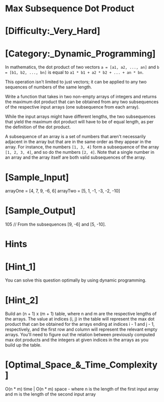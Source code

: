 # Max Subsequence Dot Product

# [Difficulty:_Very_Hard]
# [Category:_Dynamic_Programming]

  In mathematics, the dot product of two vectors `a = [a1, a2, ..., an]` and 
  `b = [b1, b2, ..., bn]` is equal to `a1 * b1 + a2 * b2 + ... + an * bn`.

  This operation isn't limited to just vectors; it can be applied to any two
  sequences of numbers of the same length.

  Write a function that takes in two non-empty arrays of integers and returns
  the maximum dot product that can be obtained from any two subsequences of the respective input arrays (one subsequence from each array).

  While the input arrays might have different lengths, the two subsequences that yield the maximum dot product will have to be of equal length, as per the definition of the dot product.
  
  A subsequence of an array is a set of numbers that aren't necessarily adjacent in the array but that are in the same order as they appear in the array. For instance, the numbers `[1, 3, 4]` form a subsequence of the array `[1, 2, 3, 4]`, and so do the numbers `[2, 4]`. Note
  that a single number in an array and the array itself are both valid
  subsequences of the array.

# [Sample_Input]

  arrayOne = [4, 7, 9, -6, 6]
  arrayTwo = [5, 1, -1, -3, -2, -10]

# [Sample_Output]

  105 // From the subsequences [9, -6] and [5, -10].

# Hints

# [Hint_1]

  You can solve this question optimally by using dynamic programming.

# [Hint_2]

  Build an (n + 1) x (m + 1) table, where n and m are the respective lengths of the arrays. The value at indices (i, j) in the table will represent the max dot product that can be obtained for the arrays ending at indices i - 1 and j - 1, respectively, and the first row and column will represent the relevant empty arrays. You'll need to figure out the relation between previously computed max dot products and the integers at given indices in the arrays as you build up the table.

# [Optimal_Space_&_Time_Complexity]

  O(n * m) time | O(n * m) space - where n is the length of the first input array and m is the length of the second input array
